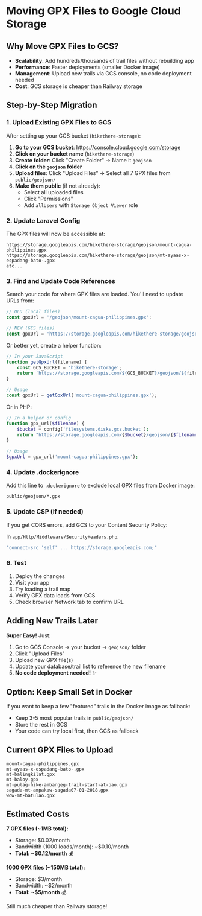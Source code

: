 # Moving GPX Files to Google Cloud Storage

## Why Move GPX Files to GCS?

- **Scalability**: Add hundreds/thousands of trail files without rebuilding app
- **Performance**: Faster deployments (smaller Docker image)
- **Management**: Upload new trails via GCS console, no code deployment needed
- **Cost**: GCS storage is cheaper than Railway storage

## Step-by-Step Migration

### 1. Upload Existing GPX Files to GCS

After setting up your GCS bucket (`hikethere-storage`):

1. **Go to your GCS bucket**: https://console.cloud.google.com/storage
2. **Click on your bucket name** (`hikethere-storage`)
3. **Create folder**: Click "Create Folder" → Name it `geojson`
4. **Click on the `geojson` folder**
5. **Upload files**: Click "Upload Files" → Select all 7 GPX files from `public/geojson/`
6. **Make them public** (if not already):
   - Select all uploaded files
   - Click "Permissions"
   - Add `allUsers` with `Storage Object Viewer` role

### 2. Update Laravel Config

The GPX files will now be accessible at:
```
https://storage.googleapis.com/hikethere-storage/geojson/mount-cagua-philippines.gpx
https://storage.googleapis.com/hikethere-storage/geojson/mt-ayaas-x-espadang-bato-.gpx
etc...
```

### 3. Find and Update Code References

Search your code for where GPX files are loaded. You'll need to update URLs from:
```javascript
// OLD (local files)
const gpxUrl = '/geojson/mount-cagua-philippines.gpx';

// NEW (GCS files)
const gpxUrl = 'https://storage.googleapis.com/hikethere-storage/geojson/mount-cagua-philippines.gpx';
```

Or better yet, create a helper function:

```javascript
// In your JavaScript
function getGpxUrl(filename) {
    const GCS_BUCKET = 'hikethere-storage';
    return `https://storage.googleapis.com/${GCS_BUCKET}/geojson/${filename}`;
}

// Usage
const gpxUrl = getGpxUrl('mount-cagua-philippines.gpx');
```

Or in PHP:
```php
// In a helper or config
function gpx_url($filename) {
    $bucket = config('filesystems.disks.gcs.bucket');
    return "https://storage.googleapis.com/{$bucket}/geojson/{$filename}";
}

// Usage
$gpxUrl = gpx_url('mount-cagua-philippines.gpx');
```

### 4. Update .dockerignore

Add this line to `.dockerignore` to exclude local GPX files from Docker image:
```
public/geojson/*.gpx
```

### 5. Update CSP (if needed)

If you get CORS errors, add GCS to your Content Security Policy:

In `app/Http/Middleware/SecurityHeaders.php`:
```php
"connect-src 'self' ... https://storage.googleapis.com;"
```

### 6. Test

1. Deploy the changes
2. Visit your app
3. Try loading a trail map
4. Verify GPX data loads from GCS
5. Check browser Network tab to confirm URL

## Adding New Trails Later

**Super Easy!** Just:
1. Go to GCS Console → your bucket → `geojson/` folder
2. Click "Upload Files"
3. Upload new GPX file(s)
4. Update your database/trail list to reference the new filename
5. **No code deployment needed!** ✨

## Option: Keep Small Set in Docker

If you want to keep a few "featured" trails in the Docker image as fallback:
- Keep 3-5 most popular trails in `public/geojson/`
- Store the rest in GCS
- Your code can try local first, then GCS as fallback

## Current GPX Files to Upload

```
mount-cagua-philippines.gpx
mt-ayaas-x-espadang-bato-.gpx
mt-balingkilat.gpx
mt-baloy.gpx
mt-pulag-hike-ambangeg-trail-start-at-pao.gpx
sagada-mt-ampakaw-sagada07-01-2018.gpx
wow-mt-batulao.gpx
```

## Estimated Costs

**7 GPX files (~1MB total):**
- Storage: $0.02/month
- Bandwidth (1000 loads/month): ~$0.10/month
- **Total: ~$0.12/month** 💰

**1000 GPX files (~150MB total):**
- Storage: $3/month
- Bandwidth: ~$2/month
- **Total: ~$5/month** 💰

Still much cheaper than Railway storage!

